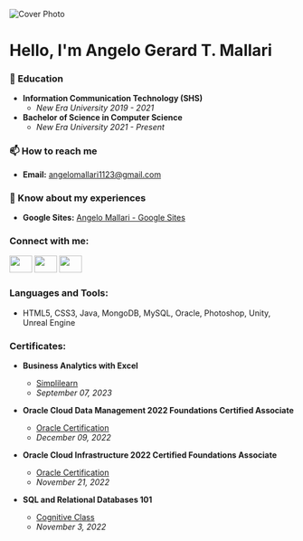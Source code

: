 ![Cover Photo](https://cdn.discordapp.com/attachments/769875420992110592/1214546154209935370/Webp.net-resizeimage_2.png?ex=65f98140&is=65e70c40&hm=458427146c2ab2f0e6a0a7beaa153bb0ff9eac6239a88dc56cdc6c44b3b7abf8&)

# Hello, I'm Angelo Gerard T. Mallari


### 🏫 Education
- **Information Communication Technology (SHS)**
  - *New Era University 2019 - 2021*
- **Bachelor of Science in Computer Science**
  - *New Era University 2021 - Present*

### 📫 How to reach me
- **Email:** [angelomallari1123@gmail.com](mailto:angelomallari1123@gmail.com)

### 📄 Know about my experiences
- **Google Sites:** [Angelo Mallari - Google Sites](https://sites.google.com/neu.edu.ph/angelomallari/home?authuser=0)

### Connect with me:
[<img src="https://raw.githubusercontent.com/rahuldkjain/github-profile-readme-generator/master/src/images/icons/Social/linked-in-alt.svg" height="30" width="40">](https://linkedin.com/in/angelo-gerard-mallari-62163b136/)
[<img src="https://raw.githubusercontent.com/rahuldkjain/github-profile-readme-generator/master/src/images/icons/Social/facebook.svg" height="30" width="40">](https://fb.com/angewoooh)
[<img src="https://raw.githubusercontent.com/rahuldkjain/github-profile-readme-generator/master/src/images/icons/Social/youtube.svg" height="30" width="40">](https://www.youtube.com/channel/UCoQHNdZKGhk-P2vXfIvwS0A)

### Languages and Tools:
- HTML5, CSS3, Java, MongoDB, MySQL, Oracle, Photoshop, Unity, Unreal Engine

### Certificates:
- **Business Analytics with Excel**
  - [Simplilearn](https://www.simplilearn.com/skillup-certificate-landing?token=eyJjb3Vyc2VfaWQiOiI2NjQiLCJjZXJ0aWZpY2F0ZV91cmwiOiJodHRwczpcL1wvY2VydGlmaWNhdGVzLnNpbXBsaWNkbi5uZXRcL3NoYXJlXC90aHVtYl80NDk4MDI5XzE2OTQwNTY0NjgucG5nIiwidXNlcm5hbWUiOiJBbmdlbG8gR2VyYXJkIFQuIE1hbGxhcmkifQ%3D%3D&utm_source=shared-certificate&utm_medium=lms&utm_campaign=shared-certificate-promotion&referrer=https%3A%2F%2Flms.simplilearn.com%2Fcourses%2F2738%2FBusiness-Analytics-with-Excel%2Fcertificate%2Fdownload-skillup&%24web_only=true&_branch_match_id=1228126295463985648&_branch_referrer=H4sIAAAAAAAAA8soKSkottLXL87MLcjJ1EssKNDLyczL1k%2FVN6o0KAjJ80kKcU4CAEstEfklAAAA)
  - *September 07, 2023*

- **Oracle Cloud Data Management 2022 Foundations Certified Associate**
  - [Oracle Certification](https://catalog-education.oracle.com/pls/certview/sharebadge?id=67B5AD5655004EFDB9B1C993B7D16ACD148CEE4469BCF630283A91E74091FD33)
  - *December 09, 2022*

- **Oracle Cloud Infrastructure 2022 Certified Foundations Associate**
  - [Oracle Certification](https://catalog-education.oracle.com/pls/certview/sharebadge?id=6D5A712478A131491801E8E655E0FE10F1A6C97A62AB5E68A83F7DBEF653E88F)
  - *November 21, 2022*

- **SQL and Relational Databases 101**
  - [Cognitive Class](https://courses.cognitiveclass.ai/certificates/c3b917d8410d45fc80f42803d84c076b)
  - *November 3, 2022*
